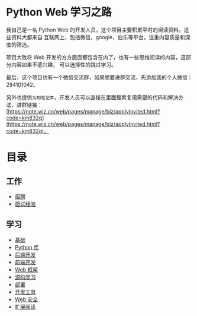 # Python Web 学习之路

我自己是一名 Python Web 的开发人员，这个项目主要积累平时的阅读资料。这些资料大都来自
互联网上，包括微信，google，伯乐等平台，注重内容质量和深度的筛选。

项目大致将 Web 开发的方方面面都包含在内了，也有一些思维阅读的内容，这部分内容如果不感兴趣，
可以选择性的跳过学习。

最后，这个项目也有一个微信交流群，如果想要进群交流，先添加我的个人微信： 294101042。

另外也提供`为知笔记本`，开发人员可以直接在里面搜索复用需要的代码和解决办法，进群链接：[https://note.wiz.cn/web/pages/manage/biz/applyInvited.html?code=km832q](https://note.wiz.cn/web/pages/manage/biz/applyInvited.html?code=km832q)。

# 目录

## 工作

* [招聘](./JD.md)
* [面试经验](./interview.md)

## 学习

* [基础](./basic.md)
* [Python 库](./library.md)
* [后端开发](./backend.md)
* [前端开发](./frontend.md)
* [Web 框架](./webframework.md)
* [源码学习](./source.md)
* [部署](./deploy.md)
* [开发工具](./devtools.md)
* [Web 安全](./security.md)
* [扩展阅读](./openmind.md)
